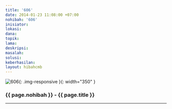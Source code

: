 ```yaml
---
title: '606'
date: 2014-01-23 11:08:00 +07:00
nohibah: '606'
inisiator:
lokasi:
dana:
topik:
lama:
deskripsi:
masalah:
solusi:
keberhasilan:
layout: hibahcmb
---
```


![606](/static/img/hibahcmb/606.png){: .img-responsive }{: width="350" }

### {{ page.nohibah }} - {{ page.title }}

---
